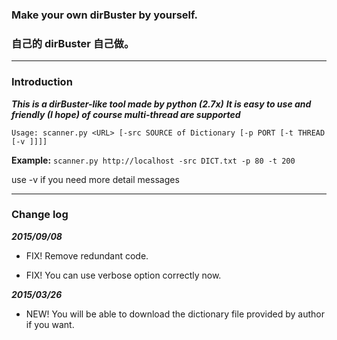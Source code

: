 ### Make your own dirBuster by yourself.
### 自己的 dirBuster 自己做。

---

### Introduction
***This is a dirBuster-like tool made by python (2.7x)***
***It is easy to use and friendly (I hope) of course multi-thread are supported***

```
Usage: scanner.py <URL> [-src SOURCE of Dictionary [-p PORT [-t THREAD [-v ]]]]
```
**Example:**
`scanner.py http://localhost -src DICT.txt -p 80 -t 200`

use -v if you need more detail messages

---

### Change log
***2015/09/08***

* FIX! Remove redundant code.

* FIX! You can use verbose option correctly now.

***2015/03/26***

* NEW! You will be able to download the dictionary file provided by author if you want.
